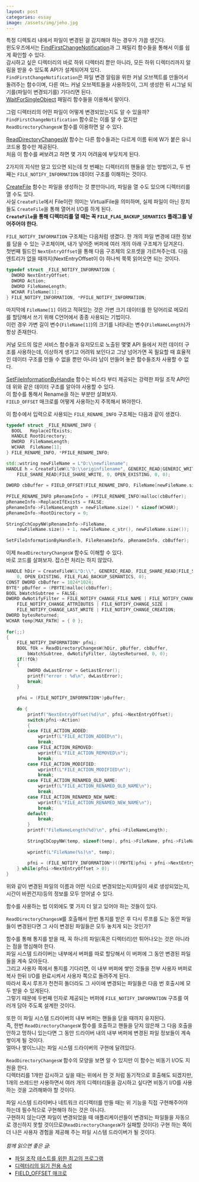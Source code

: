 ```yaml
---
layout: post
categories: essay
image: /assets/img/jeho.jpg
---
```


특정 디렉토리 내에서 파일이 변경된 걸 감지해야 하는 경우가 가끔 생긴다.  
윈도우즈에서는 [FindFirstChangeNotification](https://docs.microsoft.com/en-us/windows/win32/api/fileapi/nf-fileapi-findfirstchangenotificationa?redirectedfrom=MSDN)과 그 패밀리 함수들을 통해서 이를 쉽게 확인할 수 있다.  
감시하고 싶은 디렉터리의 바로 하위 디렉터리 뿐만 아니라, 모든 하위 디렉터리까지 알림을 받을 수 있도록 API가 설계되어져 있다.  
`FindFirstChangeNotification`은 파일 변경 알림을 위한 커널 오브젝트를 만들어서 돌려주는 함수이며, 다른 여느 커널 오브젝트들을 사용하듯이, 그저 생성한 뒤 시그널 되기를(파일이 변경되기를) 기다리면 된다.  
[WaitForSingleObject](https://docs.microsoft.com/en-us/windows/win32/api/synchapi/nf-synchapi-waitforsingleobject) 패밀리 함수들을 이용해서 말이다.

그럼 디렉터리의 어떤 파일이 어떻게 변경되었는지도 알 수 있을까?  
`FindFirstChangeNotification` 함수로는 이를 알 수 없지만 `ReadDirectoryChangesW` 함수를 이용하면 알 수 있다.

[ReadDirectoryChangesW](https://docs.microsoft.com/en-us/windows/win32/api/winbase/nf-winbase-readdirectorychangesw) 함수는 다른 함수들과는 다르게 이름 뒤에 W가 붙은 유니코드용 함수만 제공된다.  
처음 이 함수를 써보려고 하면 몇 가지 어려움에 부딪치게 된다.

2가지의 지식만 알고 있으면 되는데 첫 번째는 디렉터리의 핸들을 얻는 방법이고, 두 번째는 `FILE_NOTIFY_INFORMATION` 데이터 구조를 이해하는 것이다.

[CreateFile](https://docs.microsoft.com/en-us/windows/win32/api/fileapi/nf-fileapi-createfilew) 함수는 파일을 생성하는 것 뿐만아니라, 파일을 열 수도 있으며 디렉터리를 열 수도 있다.  
사실 `CreateFile`에서 File이란 의미는 VirtualFile을 의미하며, 실제 파일이 아닌 장치들도 `CreateFile`을 통해 열어서 I/O를 하게 된다.  
**`CreateFile`을 통해 디렉터리를 열 때는 꼭 `FILE_FLAG_BACKUP_SEMANTICS` 플래그를 넣어주어야 한다.**

`FILE_NOTIFY_INFORMATION` 구조체는 다음처럼 생겼다. 한 개의 파일 변경에 대한 정보를 담을 수 있는 구조체이며, 내가 넣어준 버퍼에 여러 개의 아래 구조체가 담겨온다.  
첫번째 필드인 `NextEntryOffset`을 통해 다음 구조체의 오프셋을 가르쳐주는데. 다음 엔트리가 없을 때까지(NextEntryOffset이 0) 하나씩 쭉쭉 읽어오면 되는 것이다.

```c++
typedef struct _FILE_NOTIFY_INFORMATION {
  DWORD NextEntryOffset;
  DWORD Action;
  DWORD FileNameLength;
  WCHAR FileName[1];
} FILE_NOTIFY_INFORMATION, *PFILE_NOTIFY_INFORMATION;
```

마지막에 `FileName[1]` 이라고 적혀있는 것은 가변 크기 데이터를 한 덩어리로 메모리를 할당해서 쓰기 위해 C언어에서 종종 사용되는 기법이다.  
이런 경우 가변 길이 변수(`FileName[1]`)의 크기를 나타내는 변수(`FileNameLength`)가 항상 존재한다.

커널 모드의 많은 서비스 함수들과 유저모드로 노출된 몇몇 API 들에서 저런 데이터 구조를 사용하는데, 이상하게 생기고 어려워 보인다고 그냥 넘어가면 꼭 필요할 때 효율적인 데이터 구조를 만들 수 없을 뿐만 아니라 남이 만들어 놓은 함수들조차 사용할 수 없다.

[SetFileInformationByHandle](https://docs.microsoft.com/en-us/windows/win32/api/fileapi/nf-fileapi-setfileinformationbyhandle) 함수는 비스타 부터 제공되는 강력한 파일 조작 API인데 위와 같은 데이터 구조를 알아야 사용할 수 있다.  
이 함수를 통해서 Rename을 하는 부분만 살펴보자.  
`FIELD_OFFSET` 매크로를 어떻게 사용하는지 주목해서 봐야한다.

이 함수에서 입력으로 사용되는 `FILE_RENAME_INFO` 구조체는 다음과 같이 생겼다.

```c++
typedef struct _FILE_RENAME_INFO {
  BOOL   ReplaceIfExists;
  HANDLE RootDirectory;
  DWORD  FileNameLength;
  WCHAR  FileName[1];
} FILE_RENAME_INFO, *PFILE_RENAME_INFO;
```

```c++
std::wstring newFileName = L"D:\\newfilename";
HANDLE h = CreateFileW(L"D:\\originfilename", GENERIC_READ|GENERIC_WRITE|DELETE,
    FILE_SHARE_READ|FILE_SHARE_WRITE, 0, OPEN_EXISTING, 0, 0);
  
DWORD cbBuffer = FIELD_OFFSET(FILE_RENAME_INFO, FileName[newFileName.size() + 1]);
  
PFILE_RENAME_INFO pRenameInfo = (PFILE_RENAME_INFO)malloc(cbBuffer);
pRenameInfo->ReplaceIfExists = FALSE;
pRenameInfo->FileNameLength = newFileName.size() * sizeof(WCHAR);
pRenameInfo->RootDirectory = 0;
  
StringCchCopyNW(pRenameInfo->FileName,
    newFileName.size() + 1, newFileName.c_str(), newFileName.size());
  
SetFileInformationByHandle(h, FileRenameInfo, pRenameInfo, cbBuffer);
```

이제 `ReadDirectoryChangesW` 함수도 이해할 수 있다.  
바로 코드를 살펴보자. 잡스런 처리는 하지 않았다.

```c++
HANDLE hDir = CreateFileW(L"D:\\", GENERIC_READ, FILE_SHARE_READ|FILE_SHARE_WRITE,
    0, OPEN_EXISTING, FILE_FLAG_BACKUP_SEMANTICS, 0);
CONST DWORD cbBuffer = 1024*1024;
BYTE* pBuffer = (PBYTE)malloc(cbBuffer);
BOOL bWatchSubtree = FALSE;
DWORD dwNotifyFilter = FILE_NOTIFY_CHANGE_FILE_NAME | FILE_NOTIFY_CHANGE_DIR_NAME |
    FILE_NOTIFY_CHANGE_ATTRIBUTES | FILE_NOTIFY_CHANGE_SIZE |
    FILE_NOTIFY_CHANGE_LAST_WRITE | FILE_NOTIFY_CHANGE_CREATION;
DWORD bytesReturned;
WCHAR temp[MAX_PATH] = { 0 };
  
for(;;)
{
    FILE_NOTIFY_INFORMATION* pfni;
    BOOL fOk = ReadDirectoryChangesW(hDir, pBuffer, cbBuffer,
        bWatchSubtree, dwNotifyFilter, &bytesReturned, 0, 0);
    if(!fOk)
    {
        DWORD dwLastError = GetLastError();
        printf("error : %d\n", dwLastError);
        break;
    }
  
    pfni = (FILE_NOTIFY_INFORMATION*)pBuffer;
  
    do {
        printf("NextEntryOffset(%d)\n", pfni->NextEntryOffset);
        switch(pfni->Action)
        {
        case FILE_ACTION_ADDED:
            wprintf(L"FILE_ACTION_ADDED\n");
            break;
        case FILE_ACTION_REMOVED:
            wprintf(L"FILE_ACTION_REMOVED\n");
            break;
        case FILE_ACTION_MODIFIED:
            wprintf(L"FILE_ACTION_MODIFIED\n");
            break;
        case FILE_ACTION_RENAMED_OLD_NAME:
            wprintf(L"FILE_ACTION_RENAMED_OLD_NAME\n");
            break;
        case FILE_ACTION_RENAMED_NEW_NAME:
            wprintf(L"FILE_ACTION_RENAMED_NEW_NAME\n");
            break;
        default:
            break;
        }
        printf("FileNameLength(%d)\n", pfni->FileNameLength);
  
        StringCbCopyNW(temp, sizeof(temp), pfni->FileName, pfni->FileNameLength);
  
        wprintf(L"FileName(%s)\n", temp);
  
        pfni = (FILE_NOTIFY_INFORMATION*)((PBYTE)pfni + pfni->NextEntryOffset);
    } while(pfni->NextEntryOffset > 0);
}
```

위와 같이 변경된 파일의 이름과 어떤 식으로 변경되었는지(파일이 새로 생성되었는지, 시간이 바뀐건지)등의 정보를 모두 얻어낼 수 있다.

함수를 사용하는 법 이외에도 몇 가지 더 알고 있어야 하는 것들이 있다.

`ReadDirectoryChangesW`를 호출해서 한번 통지를 받은 후 다시 루프를 도는 동안 파일들이 변경된다면 그 사이 변경된 파일들은 모두 놓치게 되는 것인가?

함수를 통해 통지를 받을 때, 꼭 하나의 파일(혹은 디렉터리)만 튀어나오는 것은 아니라는 점을 명심해야 한다.  
파일 시스템 드라이버는 내부에서 버퍼를 따로 할당해서 이 버퍼에 그 동안 변경된 파일들을 계속 모아둔다.   
그리고 사용자 쪽에서 통지를 기다리면, 이 내부 버퍼에 쌓인 것들을 전부 사용자 버퍼로 복사 한뒤 I/O를 완료시켜서 사용자 쪽으로 돌려주게 된다.  
따라서 혹시 루프가 천천히 돌더라도 그 사이에 변경되는 파일들은 다음 번 호출시에 모두 받을 수 있게된다.  
그렇기 때문에 두번째 인자로 제공되는 버퍼에 `FILE_NOTIFY_INFORMATION` 구조를 여러개 담아 주도록 설계한 것이다.

또한 이 파일 시스템 드라이버의 내부 버퍼는 핸들을 닫을 때까지 유지된다.  
즉, 한번 `ReadDirectoryChangesW` 함수를 호출하고 핸들을 닫지 않은채 그 다음 호출을 안하고 멍하니 있는다면 그 동안 드라이버 내의 내부 버퍼에 변경된 파일 정보들이 계속 쌓이게 될 것이다.  
얼마나 쌓이느냐는 파일 시스템 드라이버의 구현에 달려있다.

`ReadDirectoryChangesW` 함수의 모양을 보면 알 수 있지만 이 함수는 비동기 I/O도 지원을 한다.  
디렉터리를 1개만 감시하고 싶을 때는 위에서 한 것 처럼 동기적으로 호출해도 되겠지만, 1개의 쓰레드만 사용하면서 여러 개의 디렉터리들을 감시하고 싶다면 비동기 I/O를 사용하는 것을 고려해봐야 할 것이다.

파일 시스템 드라이버나 네트워크 리디렉터를 만들 때는 위 기능을 직접 구현해주어야 하는데 필수적으로 구현해야 하는 것은 아니다.  
구현하지 않는다면 파일이 변경되었을 때 애플리케이션들이 변경되는 파일들을 자동으로 갱신하지 못할 것이므로(`ReadDirectoryChangesW`가 실패할 것이다) 구현 하는 쪽이 더 나은 사용자 경험을 제공해 주는 파일 시스템 드라이버가 될 것이다.
<br>
<br>
*함께 읽으면 좋은 글:*
* [파일 조작 테스트를 위한 최고의 프로그램](/programming/2010/12/27/파일-조작-테스트를-위한-최고의-프로그램.html)
* [디렉터리의 읽기 전용 속성](/essay/2011/02/20/디렉터리의-읽기-전용-속성.html)
* [FIELD_OFFSET 매크로](/programming/2011/03/01/FIELD_OFFSET-매크로.html)